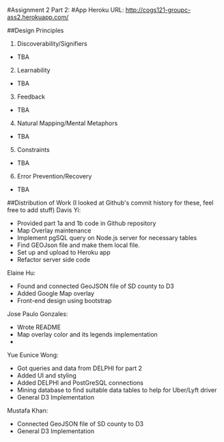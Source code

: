 #Assignment 2 Part 2:
#App Heroku URL: http://cogs121-groupc-ass2.herokuapp.com/

##Design Principles
1. Discoverability/Signifiers
  - TBA

2. Learnability
  - TBA

3. Feedback
  - TBA

4. Natural Mapping/Mental Metaphors
  - TBA

5. Constraints
  - TBA

6. Error Prevention/Recovery
  - TBA


##Distribution of Work (I looked at Github's commit history for these, feel free to add stuff)
Davis Yi:
- Provided part 1a and 1b code in Github repository
- Map Overlay maintenance
- Implement pgSQL query on Node.js server for necessary tables
- Find GEOJson file and make them local file.
- Set up and upload to Heroku app
- Refactor server side code

Elaine Hu:
- Found and connected GeoJSON file of SD county to D3
- Added Google Map overlay
- Front-end design using bootstrap


Jose Paulo Gonzales:
- Wrote README
- Map overlay color and its legends implementation
- 


Yue Eunice Wong:
- Got queries and data from DELPHI for part 2
- Added UI and styling
- Added DELPHI and PostGreSQL connections
- Mining database to find suitable data tables to help for Uber/Lyft driver
- General D3 Implementation

Mustafa Khan:
- Connected GeoJSON file of SD county to D3
- General D3 Implementation